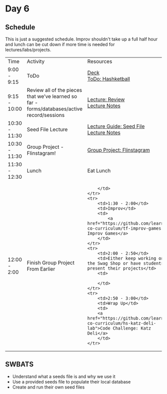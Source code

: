 # Day 6

## Schedule

This is just a suggested schedule. Improv shouldn't take up a full half hour and lunch can be cut down if more time is needed for lectures/labs/projects.

<table>
    <tr>
        <td>Time</td>
        <td>Activity</td>
        <td>Resources</td>
    </tr>
    <tr>
        <td>9:00 - 9:15</td>
        <td>ToDo</td>
        <td>
            <a href="https://docs.google.com/presentation/d/1ObqRhAXQtlBKtAaCUzOEKwRYSqEKCf-Uzuikm5rhMMU/edit?usp=sharing">Deck</a>
            <br>
            <a href="https://github.com/learn-co-curriculum/hs-hashketball">ToDo: Hashketball</a>
        </td>
    </tr>
    <tr>
        <td>9:15 - 10:00</td>
        <td>Review all of the pieces that we’ve learned so far - forms/databases/active record/sessions</td>
        <td>
            <a href="/lectures/review/LECTURE.md">Lecture: Review</a>
            <br>
            <a href="/lectures/review">Lecture Notes</a>
            <br>
        </td>
    </tr>
    <tr>
        <td>10:30 - 11:30</td>
        <td>Seed File Lecture</td>
        <td>
            <a href="lecture/seeds/LECTURE.md">Lecture Guide: Seed File</a>
            <br>
            <a href="lecture/seeds">Lecture Notes</a>
        </td>
    </tr>
    <tr>
        <td>10:30 - 11:30</td>
        <td>Group Project - Flinstagram!</td>
        <td>
            <a href="https://github.com/learn-co-curriculum/hs-adv-se-flinstagram/">Group Project: Flinstagram</a>
        </td>
    </tr>
    <tr>
        <td>11:30 - 12:30</td>
        <td>Lunch</td>
        <td>
            Eat Lunch
        </td>
    </tr>
    <tr>
        <td>12:00 - 2:00</td>
        <td>Finish Group Project From Earlier</td>
        <td>
        
        </td>
    </tr>
    <tr>
        <td>1:30 - 2:00</td>
        <td>Improv</td>
        <td>
            <a href="https://github.com/learn-co-curriculum/tf-improv-games"> Improv Games</a>
        </td>
    </tr>
    <tr>
        <td>2:00 - 2:50</td>
        <td>Either keep working on the Swag Shop or have students present their projects</td>
        <td>

        </td>
    </tr>
    <tr>
        <td>2:50 - 3:00</td>
        <td>Wrap Up</td>
        <td>
        <a href="https://github.com/learn-co-curriculum/hs-katz-deli-lab">Code Challenge: Katz Deli</a>
        </td>
    </tr>
</table>

## SWBATS

+ Understand what a seeds file is and why we use it
+ Use a provided seeds file to populate their local database
+ Create and run their own seed files
